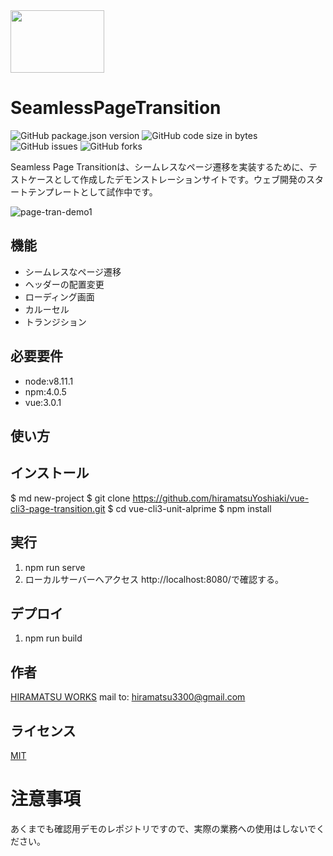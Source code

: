 
<img width=150 height=100  src='https://github.com/hiramatsuYoshiaki/vue-cli3-page-transition/blob/master/docs/img/h-works1200x600black.7ab65215.svg'> 

# SeamlessPageTransition
![GitHub package.json version](https://img.shields.io/github/package-json/v/hiramatsuYoshiaki/vue-cli3-page-transition.svg) 
![GitHub code size in bytes](https://img.shields.io/github/languages/code-size/hiramatsuYoshiaki/vue-cli3-page-transition.svg) 
![GitHub issues](https://img.shields.io/github/issues/hiramatsuYoshiaki/vue-cli3-page-transition.svg) 
![GitHub forks](https://img.shields.io/github/forks/hiramatsuYoshiaki/vue-cli3-page-transition.svg?style=social) 

Seamless Page Transitionは、シームレスなページ遷移を実装するために、テストケースとして作成したデモンストレーションサイトです。ウェブ開発のスタートテンプレートとして試作中です。 

![page-tran-demo1](https://user-images.githubusercontent.com/20366817/55531376-056c6480-56e5-11e9-978a-3f5f013c7448.gif)

<!-- ![Seamless Page Transition](https://github.com/hiramatsuYoshiaki/vue-cli3-page-transition/blob/master/docs/img/page-tran-test1.32bd832b.gif "Seamless Page Transition") -->
 



## 機能
 
- シームレスなページ遷移
- ヘッダーの配置変更
- ローディング画面
- カルーセル
- トランジション
 
## 必要要件
 
- node:v8.11.1 
- npm:4.0.5
- vue:3.0.1
 
## 使い方
 
 
## インストール
 
$ md new-project
$ git clone https://github.com/hiramatsuYoshiaki/vue-cli3-page-transition.git
$ cd vue-cli3-unit-alprime
$ npm install
 
## 実行
 
1. npm run serve
2. ローカルサーバーへアクセス http://localhost:8080/で確認する。
 
## デプロイ
 
1. npm run build

## 作者
 
[HIRAMATSU WORKS](http://tourdehdr.sakuraweb.com/h-works-website/) 
mail to: hiramatsu3300@gmail.com
 
## ライセンス
 
[MIT](http://TomoakiTANAKA.mit-license.org)</blockquote>

 # 注意事項 
あくまでも確認用デモのレポジトリですので、実際の業務への使用はしないでください。

